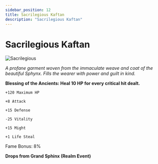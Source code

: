 ```yaml
---
sidebar_position: 12
title: Sacrilegious Kaftan
description: "Sacrilegious Kaftan"
---
```


# Sacrilegious Kaftan

![Sacrilegious](https://vwiki.valorserver.com/api/item/picture/sacrilegious%20kaftan)

<i>A profane garment woven from the immaculate weave and coat of the beautiful Sphynx. Fills the wearer with power and guilt in kind.</i>

**Blessing of the Ancients: Heal 10 HP for every critical hit dealt.**

    +120 Maximum HP
    
    +8 Attack
    
    +15 Defense
    
    -25 Vitality
    
    +15 Might
    
    +1 Life Steal
    
Fame Bonus: 8%

**Drops from Grand Sphinx (Realm Event)**
